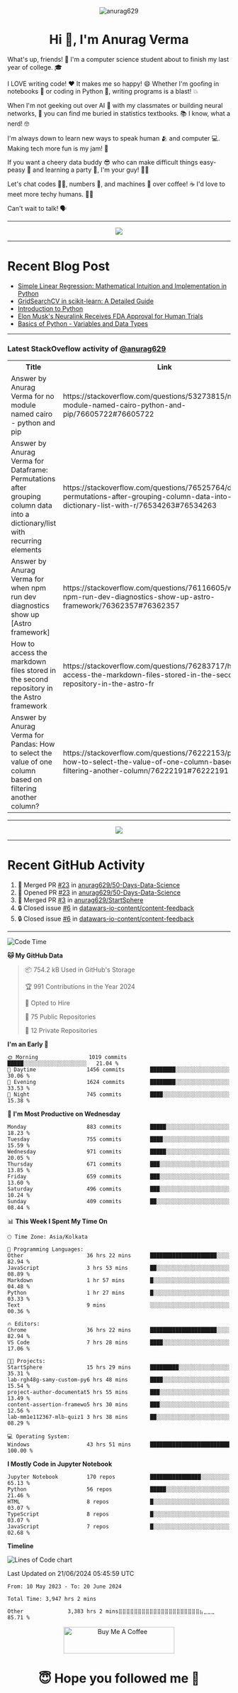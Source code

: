 

<p align="center"> <img src="https://komarev.com/ghpvc/?username=anurag629&label=Profile%20views&color=0e75b6&style=flat" alt="anurag629" /> </p>

<h1 align="center">Hi 👋, I'm Anurag Verma</h1>

What's up, friends! 👋 I'm a computer science student about to finish my last year of college. 🎓

I LOVE writing code! ❤️ It makes me so happy! 😄 Whether I'm goofing in notebooks 📓 or coding in Python 🐍, writing programs is a blast! 💥

When I'm not geeking out over AI 🤖 with my classmates or building neural networks, 🧠 you can find me buried in statistics textbooks. 📚 I know, what a nerd! 🤓

I'm always down to learn new ways to speak human 🫂 and computer 💻. Making tech more fun is my jam! 🍇

If you want a cheery data buddy 😎 who can make difficult things easy-peasy 🥝 and learning a party 🎉, I'm your guy! 🙋‍♂️

Let's chat codes 👨‍💻, numbers 🧮, and machines 🤖 over coffee! ☕ I'd love to meet more techy humans. 💁‍♂️

Can't wait to talk! 🗣️

---

<p align="center">
  <img src="https://spotify-github-profile.vercel.app/api/view.svg?uid=mwvywke3fo2gajpenodnmobfh&cover_image=true&theme=default&show_offline=false&background_color=121212&interchange=false&bar_color=53b14f&bar_color_cover=true">
</p>

---

# Recent Blog Post

<!-- BLOG-POST-LIST:START -->
- [Simple Linear Regression: Mathematical Intuition and Implementation in Python](https://codercops.tech/blog/machine-learning-algorithms/simple-linear-regression-mathematical-intuation)
- [GridSearchCV in scikit-learn: A Detailed Guide](https://codercops.tech/blog/gridsearchcv-in-scikit-learn-a-detailed-guide)
- [Introduction to Python](https://codercops.tech/blog/python-tutorial/introduction-to-python)
- [Elon Musk&#39;s Neuralink Receives FDA Approval for Human Trials](https://codercops.tech/blog/elon-musks-neuralink-receives-fda-approval-for-human-trials)
- [Basics of Python - Variables and Data Types](https://codercops.tech/blog/python-basics-of-python-variables-and-data-types)
<!-- BLOG-POST-LIST:END -->

---

### Latest StackOveflow activity of [@anurag629](https://github.com/anurag629)
<table>
  <tr><th>Title</th><th>Link</th></tr>
  <!-- STACKOVERFLOW:START --><tr><td>Answer by Anurag Verma for no module named cairo - python and pip</td><td>https://stackoverflow.com/questions/53273815/no-module-named-cairo-python-and-pip/76605722#76605722</td></tr><tr><td>Answer by Anurag Verma for Dataframe: Permutations after grouping column data into a dictionary/list with recurring elements</td><td>https://stackoverflow.com/questions/76525764/dataframe-permutations-after-grouping-column-data-into-a-dictionary-list-with-r/76534263#76534263</td></tr><tr><td>Answer by Anurag Verma for when npm run dev diagnostics show up [Astro framework]</td><td>https://stackoverflow.com/questions/76116605/when-npm-run-dev-diagnostics-show-up-astro-framework/76362357#76362357</td></tr><tr><td>How to access the markdown files stored in the second repository in the Astro framework</td><td>https://stackoverflow.com/questions/76283717/how-to-access-the-markdown-files-stored-in-the-second-repository-in-the-astro-fr</td></tr><tr><td>Answer by Anurag Verma for Pandas: How to select the value of one column based on filtering another column?</td><td>https://stackoverflow.com/questions/76222153/pandas-how-to-select-the-value-of-one-column-based-on-filtering-another-column/76222191#76222191</td></tr><!-- STACKOVERFLOW:END -->
</table>

---

<p align="center">
  <img alig src="https://github-profile-trophy.vercel.app/?username=anurag629&theme=onedark&column=-1" />
</p>

---

# Recent GitHub Activity
<!--START_SECTION:activity-->
1. 🎉 Merged PR [#23](https://github.com/anurag629/50-Days-Data-Science/pull/23) in [anurag629/50-Days-Data-Science](https://github.com/anurag629/50-Days-Data-Science)
2. 💪 Opened PR [#23](https://github.com/anurag629/50-Days-Data-Science/pull/23) in [anurag629/50-Days-Data-Science](https://github.com/anurag629/50-Days-Data-Science)
3. 🎉 Merged PR [#3](https://github.com/anurag629/StartSphere/pull/3) in [anurag629/StartSphere](https://github.com/anurag629/StartSphere)
4. 🔒 Closed issue [#6](https://github.com/datawars-io-content/content-feedback/issues/6) in [datawars-io-content/content-feedback](https://github.com/datawars-io-content/content-feedback)
5. 🔒 Closed issue [#6](https://github.com/datawars-io-content/content-feedback/issues/6) in [datawars-io-content/content-feedback](https://github.com/datawars-io-content/content-feedback)
<!--END_SECTION:activity-->

---

<!--START_SECTION:waka-->
![Code Time](http://img.shields.io/badge/Code%20Time-3%2C947%20hrs%202%20mins-blue)

**🐱 My GitHub Data** 

> 📦 754.2 kB Used in GitHub's Storage 
 > 
> 🏆 991 Contributions in the Year 2024
 > 
> 💼 Opted to Hire
 > 
> 📜 75 Public Repositories 
 > 
> 🔑 12 Private Repositories 
 > 
**I'm an Early 🐤** 

```text
🌞 Morning                1019 commits        █████░░░░░░░░░░░░░░░░░░░░   21.04 % 
🌆 Daytime                1456 commits        ████████░░░░░░░░░░░░░░░░░   30.06 % 
🌃 Evening                1624 commits        ████████░░░░░░░░░░░░░░░░░   33.53 % 
🌙 Night                  745 commits         ████░░░░░░░░░░░░░░░░░░░░░   15.38 % 
```
📅 **I'm Most Productive on Wednesday** 

```text
Monday                   883 commits         █████░░░░░░░░░░░░░░░░░░░░   18.23 % 
Tuesday                  755 commits         ████░░░░░░░░░░░░░░░░░░░░░   15.59 % 
Wednesday                971 commits         █████░░░░░░░░░░░░░░░░░░░░   20.05 % 
Thursday                 671 commits         ███░░░░░░░░░░░░░░░░░░░░░░   13.85 % 
Friday                   659 commits         ███░░░░░░░░░░░░░░░░░░░░░░   13.60 % 
Saturday                 496 commits         ███░░░░░░░░░░░░░░░░░░░░░░   10.24 % 
Sunday                   409 commits         ██░░░░░░░░░░░░░░░░░░░░░░░   08.44 % 
```


📊 **This Week I Spent My Time On** 

```text
🕑︎ Time Zone: Asia/Kolkata

💬 Programming Languages: 
Other                    36 hrs 22 mins      █████████████████████░░░░   82.94 % 
JavaScript               3 hrs 53 mins       ██░░░░░░░░░░░░░░░░░░░░░░░   08.89 % 
Markdown                 1 hr 57 mins        █░░░░░░░░░░░░░░░░░░░░░░░░   04.48 % 
Python                   1 hr 27 mins        █░░░░░░░░░░░░░░░░░░░░░░░░   03.33 % 
Text                     9 mins              ░░░░░░░░░░░░░░░░░░░░░░░░░   00.36 % 

🔥 Editors: 
Chrome                   36 hrs 22 mins      █████████████████████░░░░   82.94 % 
VS Code                  7 hrs 28 mins       ████░░░░░░░░░░░░░░░░░░░░░   17.06 % 

🐱‍💻 Projects: 
StartSphere              15 hrs 29 mins      █████████░░░░░░░░░░░░░░░░   35.31 % 
lab-rgh48g-samy-custom-py6 hrs 48 mins       ████░░░░░░░░░░░░░░░░░░░░░   15.54 % 
project-author-documentat5 hrs 55 mins       ███░░░░░░░░░░░░░░░░░░░░░░   13.49 % 
content-assertion-framewo5 hrs 30 mins       ███░░░░░░░░░░░░░░░░░░░░░░   12.56 % 
lab-mm1e112367-mlb-quiz1 3 hrs 38 mins       ██░░░░░░░░░░░░░░░░░░░░░░░   08.29 % 

💻 Operating System: 
Windows                  43 hrs 51 mins      █████████████████████████   100.00 % 
```

**I Mostly Code in Jupyter Notebook** 

```text
Jupyter Notebook         170 repos           ████████████████░░░░░░░░░   65.13 % 
Python                   56 repos            █████░░░░░░░░░░░░░░░░░░░░   21.46 % 
HTML                     8 repos             █░░░░░░░░░░░░░░░░░░░░░░░░   03.07 % 
TypeScript               8 repos             █░░░░░░░░░░░░░░░░░░░░░░░░   03.07 % 
JavaScript               7 repos             █░░░░░░░░░░░░░░░░░░░░░░░░   02.68 % 
```



**Timeline**

![Lines of Code chart](https://raw.githubusercontent.com/anurag629/anurag629/main/assets/bar_graph.png)


 Last Updated on 21/06/2024 05:45:59 UTC
<!--END_SECTION:waka-->

<!--START_SECTION:waka-simple-->

```text
From: 10 May 2023 - To: 20 June 2024

Total Time: 3,947 hrs 2 mins

Other              3,383 hrs 2 mins⣿⣿⣿⣿⣿⣿⣿⣿⣿⣿⣿⣿⣿⣿⣿⣿⣿⣿⣿⣿⣿⣦⣀⣀⣀   85.71 %
```

<!--END_SECTION:waka-simple-->

<p align="center"> 
<a href="https://www.buymeacoffee.com/anurag629" target="_blank"><img src="https://cdn.buymeacoffee.com/buttons/default-orange.png" alt="Buy Me A Coffee" height="60" width="250"></a>
</p>


<h1 align="center"> 😇 Hope you followed me 🥰  </h1>
